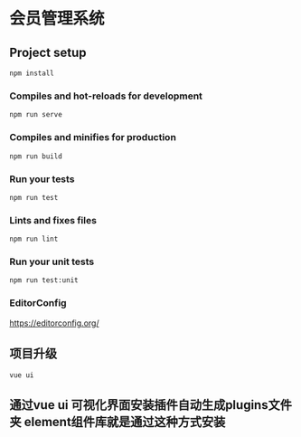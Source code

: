 # 会员管理系统

## Project setup
```
npm install
```

### Compiles and hot-reloads for development
```
npm run serve
```

### Compiles and minifies for production
```
npm run build
```

### Run your tests
```
npm run test
```

### Lints and fixes files
```
npm run lint
```

### Run your unit tests
```
npm run test:unit
```
### EditorConfig
https://editorconfig.org/

## 项目升级
```
vue ui
```
## 通过vue ui 可视化界面安装插件自动生成plugins文件夹 element组件库就是通过这种方式安装